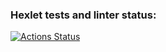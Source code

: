 ### Hexlet tests and linter status:
[![Actions Status](https://github.com/Issayev/fullstack-javascript-project-lvl1/workflows/hexlet-check/badge.svg)](https://github.com/Issayev/fullstack-javascript-project-lvl1/actions)